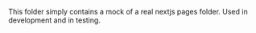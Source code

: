 This folder simply contains a mock of a real nextjs pages folder. Used in development and in testing.
